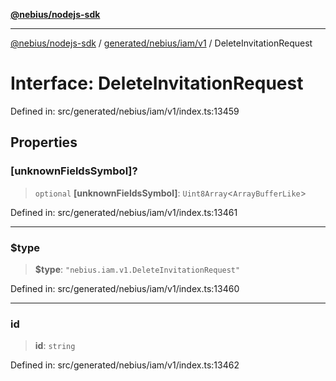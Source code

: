 [**@nebius/nodejs-sdk**](../../../../../README.md)

***

[@nebius/nodejs-sdk](../../../../../README.md) / [generated/nebius/iam/v1](../README.md) / DeleteInvitationRequest

# Interface: DeleteInvitationRequest

Defined in: src/generated/nebius/iam/v1/index.ts:13459

## Properties

### \[unknownFieldsSymbol\]?

> `optional` **\[unknownFieldsSymbol\]**: `Uint8Array`\<`ArrayBufferLike`\>

Defined in: src/generated/nebius/iam/v1/index.ts:13461

***

### $type

> **$type**: `"nebius.iam.v1.DeleteInvitationRequest"`

Defined in: src/generated/nebius/iam/v1/index.ts:13460

***

### id

> **id**: `string`

Defined in: src/generated/nebius/iam/v1/index.ts:13462

